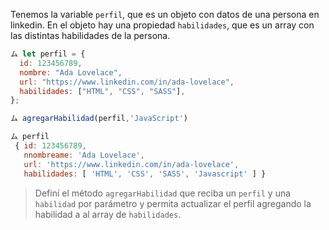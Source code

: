 Tenemos la variable `perfil`, que es un objeto con datos de una persona en linkedin.
En el objeto hay una propiedad `habilidades`, que es un array con las distintas habilidades de la persona.

```js
ム let perfil = {
  id: 123456789,
  nombre: "Ada Lovelace",
  url: "https://www.linkedin.com/in/ada-lovelace",
  habilidades: ["HTML", "CSS", "SASS"],
};

ム agregarHabilidad(perfil,'JavaScript')

ム perfil
 { id: 123456789,
   nnombreame: 'Ada Lovelace',
   url: 'https://www.linkedin.com/in/ada-lovelace',
   habilidades: [ 'HTML', 'CSS', 'SASS', 'Javascript' ] }
```

> Definí el método `agregarHabilidad` que reciba un `perfil` y una `habilidad` por parámetro y permita actualizar el perfil agregando la habilidad a al array de `habilidades`.